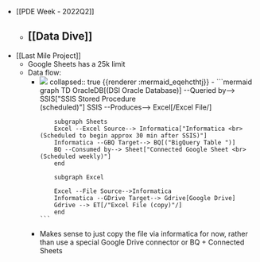 - [[PDE Week - 2022Q2]]
	- [[Data Dive]]
		-
- [[Last Mile Project]]
	- Google Sheets has a 25k limit
	- Data flow:
		- <img src="https://mermaid.ink/img/ICBncmFwaCBURAogICAgT3JhY2xlREJbKERTSSBPcmFjbGUgRGF0YWJhc2UpXSAtLVF1ZXJpZWQgYnktLT4gU1NJU1siU1NJUyBTdG9yZWQgUHJvY2VkdXJlIDxicj4oc2NoZWR1bGVkKSJdCiAgICBTU0lTIC0tUHJvZHVjZXMtLT4gRXhjZWxbL0V4Y2VsIEZpbGUvXQogICAgCiAgICBzdWJncmFwaCBTaGVldHMKICAgIEV4Y2VsIC0tRXhjZWwgU291cmNlLS0-IEluZm9ybWF0aWNhWyJJbmZvcm1hdGljYSA8YnI-KFNjaGVkdWxlZCB0byBiZWdpbiBhcHByb3ggMzAgbWluIGFmdGVyIFNTSVMpIl0KICAgIEluZm9ybWF0aWNhIC0tR0JRIFRhcmdldC0tPiBCUVsoIkJpZ1F1ZXJ5IFRhYmxlICIpXQogICAgQlEgLS1Db25zdW1lZCBieS0tPiBTaGVldFsiQ29ubmVjdGVkIEdvb2dsZSBTaGVldCA8YnI-IChTY2hlZHVsZWQgd2Vla2x5KSJdCiAgICBlbmQKCiAgICBzdWJncmFwaCBFeGNlbCAKCiAgICBFeGNlbCAtLUZpbGUgU291cmNlLS0-SW5mb3JtYXRpY2EKICAgIEluZm9ybWF0aWNhIC0tR0RyaXZlIFRhcmdldC0tPiBHZHJpdmVbR29vZ2xlIERyaXZlXQogICAgR2RyaXZlIC0tPiBFVFsvIkV4Y2VsIEZpbGUgKGNvcHkpIi9dCiAgICBlbmQK" />
		  collapsed:: true
		  {{renderer :mermaid_eqehcthtj}}
			- ```mermaid 
			  graph TD
			      OracleDB[(DSI Oracle Database)] --Queried by--> SSIS["SSIS Stored Procedure <br>(scheduled)"]
			      SSIS --Produces--> Excel[/Excel File/]
			      
			      subgraph Sheets
			      Excel --Excel Source--> Informatica["Informatica <br>(Scheduled to begin approx 30 min after SSIS)"]
			      Informatica --GBQ Target--> BQ[("BigQuery Table ")]
			      BQ --Consumed by--> Sheet["Connected Google Sheet <br> (Scheduled weekly)"]
			      end
			  
			      subgraph Excel 
			  
			      Excel --File Source-->Informatica
			      Informatica --GDrive Target--> Gdrive[Google Drive]
			      Gdrive --> ET[/"Excel File (copy)"/]
			      end
			  ```
		- Makes sense to just copy the file via informatica for now, rather than use a special Google Drive connector or BQ + Connected Sheets
